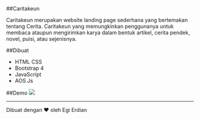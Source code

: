 ##Caritakeun
<p>Caritakeun merupakan website landing page sederhana yang bertemakan tentang Cerita. Caritakeun yang memungkinkan penggunanya untuk membaca ataupun mengirimkan karya dalam bentuk artikel, cerita pendek, novel, puisi, atau sejenisnya.</p>
##Dibuat
<ul>
    <li>HTML CSS</li>
    <li>Bootstrap 4</li>
    <li>JavaScript</li>
    <li>AOS Js</li>
</ul>
##Demo
<img src="https://user-images.githubusercontent.com/24710799/104909977-3fdaea80-59bb-11eb-94b7-0746a1dbb892.png">
<hr>
<p>Dibuat dengan ❤️ oleh Egi Erdian</p>